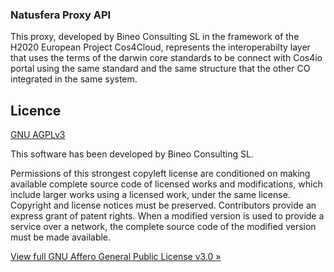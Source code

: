 ### Natusfera Proxy API

This proxy, developed by Bineo Consulting SL in the framework of the H2020 European Project Cos4Cloud, represents the interoperabilty layer that uses the terms of the darwin core standards to be connect with Cos4io portal using the same standard and the same structure that the other CO integrated in the same system. 

## Licence

[GNU AGPLv3](https://choosealicense.com/licenses/agpl-3.0/)

This software has been developed by Bineo Consulting SL.

Permissions of this strongest copyleft license are conditioned on making available complete source code of licensed works and modifications, which include larger works using a licensed work, under the same license. Copyright and license notices must be preserved. Contributors provide an express grant of patent rights. When a modified version is used to provide a service over a network, the complete source code of the modified version must be made available.

[View full GNU Affero General Public License v3.0 »]()
